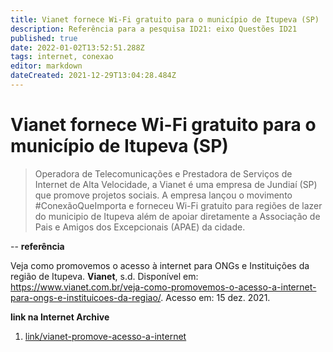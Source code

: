 ```yaml
---
title: Vianet fornece Wi-Fi gratuito para o município de Itupeva (SP)
description: Referência para a pesquisa ID21: eixo Questões ID21
published: true
date: 2022-01-02T13:52:51.288Z
tags: internet, conexao
editor: markdown
dateCreated: 2021-12-29T13:04:28.484Z
---
```


# Vianet fornece Wi-Fi gratuito para o município de Itupeva (SP) 

> Operadora de Telecomunicações e Prestadora de Serviços de Internet de Alta Velocidade, a Vianet é uma empresa de Jundiaí (SP) que promove projetos sociais. A empresa lançou o movimento #ConexãoQueImporta e forneceu Wi-Fi gratuito para regiões de lazer do municipio de Itupeva além de apoiar diretamente a Associação de Pais e Amigos dos Excepcionais (APAE) da cidade. 

--
**referência**
 
Veja como promovemos o acesso à internet para ONGs e Instituições da região de Itupeva. **Vianet**, s.d. Disponível em: https://www.vianet.com.br/veja-como-promovemos-o-acesso-a-internet-para-ongs-e-instituicoes-da-regiao/. Acesso em: 15 dez. 2021.

**link na Internet Archive**

1. [link/vianet-promove-acesso-a-internet](https://web.archive.org/web/20220102133412/https://www.vianet.com.br/veja-como-promovemos-o-acesso-a-internet-para-ongs-e-instituicoes-da-regiao/)